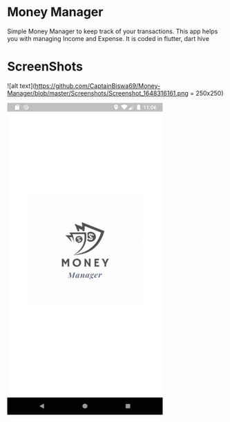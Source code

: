 # Money Manager

Simple Money Manager to keep track of your transactions. This app helps you with managing Income and Expense. It is coded in flutter, dart hive

# ScreenShots

![alt text](https://github.com/CaptainBiswa69/Money-Manager/blob/master/Screenshots/Screenshot_1648316161.png = 250x250)

<a href="url"><img src="https://github.com/CaptainBiswa69/Money-Manager/blob/master/Screenshots/Screenshot_1648316161.png" align="left" height="720" width="360" ></a>




